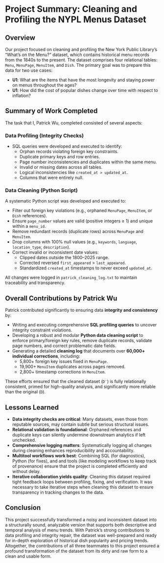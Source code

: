 # Project Summary: Cleaning and Profiling the NYPL Menus Dataset

## Overview

Our project focused on cleaning and profiling the New York Public Library’s “What’s on the Menu?” dataset, which contains historical menu records from the 1840s to the present. The dataset comprises four relational tables: `Menu`, `MenuPage`, `MenuItem`, and `Dish`. The primary goal was to prepare this data for two use cases:

- **U1**: What are the items that have the most longevity and staying power on menus throughout the ages?
- **U1**: How did the cost of popular dishes change over time with respect to inflation?

## Summary of Work Completed

The task that I, Patrick Wu, completed consisted of several aspects:

### Data Profiling (Integrity Checks)
- SQL queries were developed and executed to identify:
  - Orphan records violating foreign key constraints.
  - Duplicate primary keys and row entries.
  - Page number inconsistencies and duplicates within the same menu.
  - Invalid or missing dates across all tables.
  - Logical inconsistencies like `created_at > updated_at`.
  - Columns that were entirely null.

### Data Cleaning (Python Script)
A systematic Python script was developed and executed to:
- Filter out foreign key violations (e.g., orphaned `MenuPage`, `MenuItem`, or `Dish` references).
- Ensure `page_number` values are valid (positive integers ≥ 1) and unique within a `menu_id`.
- Remove redundant records (duplicate rows) across `MenuPage` and `MenuItem`.
- Drop columns with 100% null values (e.g., `keywords`, `language`, `location_type`, `description`).
- Correct invalid or inconsistent date values:
  - Clipped dates outside the 1800–2025 range.
  - Corrected reversed `first_appeared` > `last_appeared`.
  - Standardized `created_at` timestamps to never exceed `updated_at`.

All changes were logged in `patrick_cleaning_log.txt` to maintain traceability and transparency.

## Overall Contributions by Patrick Wu

Patrick contributed significantly to ensuring data **integrity and consistency** by:
- Writing and executing comprehensive **SQL profiling queries** to uncover integrity constraint violations.
- Developing a robust and modular **Python data cleaning script** to enforce primary/foreign key rules, remove duplicate records, validate page numbers, and correct problematic date fields.
- Generating a detailed **cleaning log** that documents over **60,000+ individual corrections**, including:
  - 5,800+ foreign key issues fixed in `MenuPage`.
  - 19,900+ `MenuItem` duplicates across pages removed.
  - 2,800+ timestamp corrections in `MenuItem`.

These efforts ensured that the cleaned dataset (`D′`) is fully relationally consistent, primed for high-quality analysis, and significantly more reliable than the original (`D`).

## Lessons Learned

- **Data integrity checks are critical**: Many datasets, even those from reputable sources, may contain subtle but serious structural issues.
- **Relational validation is foundational**: Orphaned references and duplicate keys can silently undermine downstream analytics if left unchecked.
- **Comprehensive logging matters**: Systematically logging all changes during cleaning enhances reproducibility and accountability.
- **Multitool workflows work best**: Combining SQL (for diagnostics), Python (for fixes), and and tools (like modeling workflows to keep track of provenance) ensure that the project is completed efficiently and without delay. 
- **Iterative collaboration yields quality**: Cleaning this dataset required tight feedback loops between profiling, fixing, and verification. It was necessary to take iterative steps when cleaning this dataset to ensure transparency in tracking changes to the data. 

## Conclusion

This project successfully transformed a noisy and inconsistent dataset into a structurally sound, analyzable version that supports both descriptive and temporal analysis of menu trends. With Patrick’s strong contributions to data profiling and integrity repair, the dataset was well-prepared and ready for in-depth exploration of historical dish popularity and pricing trends. Altogether, the contributions of all three teammates to this project ensured a profound transformation of the dataset from its dirty and raw form to a clean and usable form. 
